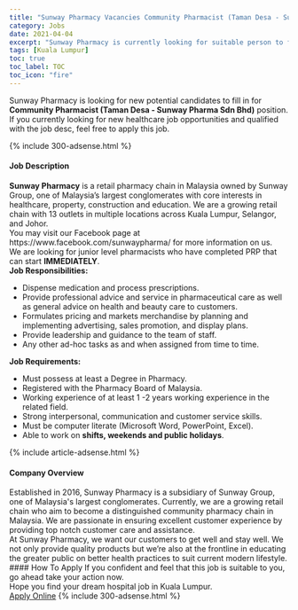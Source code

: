 ```yaml
---
title: "Sunway Pharmacy Vacancies Community Pharmacist (Taman Desa - Sunway Pharma Sdn Bhd)" 
category: Jobs 
date: 2021-04-04 
excerpt: "Sunway Pharmacy is currently looking for suitable person to fill in the Community Pharmacist (Taman Desa - Sunway Pharma Sdn Bhd) which positioned at Kuala Lumpur" 
tags: [Kuala Lumpur] 
toc: true 
toc_label: TOC 
toc_icon: "fire" 
--- 
```


<p>Sunway Pharmacy is looking for new potential candidates to fill in for <b>Community Pharmacist (Taman Desa - Sunway Pharma Sdn Bhd)</b> position. If you currently looking for new healthcare job opportunities and qualified with the job desc, feel free to apply this job.
</p>{% include 300-adsense.html %} 
<div><div><h4>Job Description</h4></div><div><div><span><div><div><div><strong>Sunway Pharmacy</strong> is a retail pharmacy chain in Malaysia owned by Sunway Group, one of Malaysia&#8217;s largest conglomerates with core interests in healthcare, property, construction and education. We are a growing retail chain with 13 outlets in multiple locations across Kuala Lumpur, Selangor, and Johor.</div><div>You may visit our Facebook page at https://www.facebook.com/sunwaypharma/ for more information on us.</div><div>We are looking for junior level pharmacists who have completed PRP that can start <strong>IMMEDIATELY</strong>.</div><div><strong>Job Responsibilities:</strong></div><ul><li>Dispense medication and process prescriptions.</li><li>Provide professional advice and service in pharmaceutical care as well as general advice on health and beauty care to customers.</li><li>Formulates pricing and markets merchandise by planning and implementing advertising, sales promotion, and display plans.</li><li>Provide leadership and guidance to the team of staff.</li><li>Any other ad-hoc tasks as and when assigned from time to time.</li></ul><div><strong>Job Requirements:</strong></div><ul><li>Must possess at least a Degree in Pharmacy.</li><li>Registered with the Pharmacy Board of Malaysia.</li><li>Working experience of at least 1 -2 years working experience in the related field.</li><li>Strong interpersonal, communication and customer service skills.</li><li>Must be computer literate (Microsoft Word, PowerPoint, Excel).</li><li>Able to work on <strong>shifts, weekends and public holidays</strong>.</li></ul></div></div></span></div></div></div> 
{% include article-adsense.html %} 
<div><div><h4>Company Overview</h4></div><div><div><span><div><div>
<div>
		Established in 2016, Sunway Pharmacy is a subsidiary of Sunway Group, one of Malaysia's largest conglomerates. Currently, we are a growing retail chain who aim to become a distinguished community pharmacy chain in Malaysia. We are passionate in ensuring excellent customer experience by providing top notch customer care and assistance.</div>
<div>
		At Sunway Pharmacy, we want our customers to get well and stay well. We not only provide quality products but we&#8217;re also at the frontline in educating the greater public on better health practices to suit current modern lifestyle.</div>
</div></div></span></div></div></div> 
#### How To Apply 
If you confident and feel that this job is suitable to you, go ahead take your action now. <br/> 
Hope you find your dream hospital job in Kuala Lumpur. <br/> 
<a href="https://www.jobstreet.com.my/en/job/community-pharmacist-taman-desa-sunway-pharma-sdn-bhd-4525026?jobId=jobstreet-my-job-4525026" class="btn btn--warning" target="_blank" rel="nofollow noopenner">Apply Online</a> 
{% include 300-adsense.html %} 